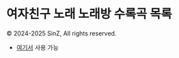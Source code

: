 # 여자친구 노래 노래방 수록곡 목록
© 2024-2025 SinZ, All rights reserved.

- [여기서](https://sinz.me/gfriend/) 사용 가능
